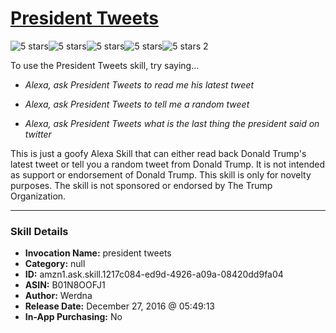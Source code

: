 # [President Tweets](http://alexa.amazon.com/#skills/amzn1.ask.skill.1217c084-ed9d-4926-a09a-08420dd9fa04)
![5 stars](../../images/ic_star_black_18dp_1x.png)![5 stars](../../images/ic_star_black_18dp_1x.png)![5 stars](../../images/ic_star_black_18dp_1x.png)![5 stars](../../images/ic_star_black_18dp_1x.png)![5 stars](../../images/ic_star_black_18dp_1x.png) 2

To use the President Tweets skill, try saying...

* *Alexa, ask President Tweets to read me his latest tweet*

* *Alexa, ask President Tweets to tell me a random tweet*

* *Alexa, ask President Tweets what is the last thing the president said on twitter*

This is just a goofy Alexa Skill that can either read back Donald Trump's latest tweet or tell you a random tweet from Donald Trump. It is not intended as support or endorsement of Donald Trump. This skill is only for novelty purposes. The skill is not sponsored or endorsed by The Trump Organization.

***

### Skill Details

* **Invocation Name:** president tweets
* **Category:** null
* **ID:** amzn1.ask.skill.1217c084-ed9d-4926-a09a-08420dd9fa04
* **ASIN:** B01N8OOFJ1
* **Author:** Werdna
* **Release Date:** December 27, 2016 @ 05:49:13
* **In-App Purchasing:** No
